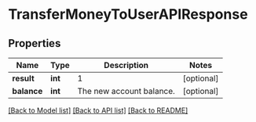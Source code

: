 # TransferMoneyToUserAPIResponse

## Properties
Name | Type | Description | Notes
------------ | ------------- | ------------- | -------------
**result** | **int** | 1 | [optional] 
**balance** | **int** | The new account balance. | [optional] 

[[Back to Model list]](../README.md#documentation-for-models) [[Back to API list]](../README.md#documentation-for-api-endpoints) [[Back to README]](../README.md)



